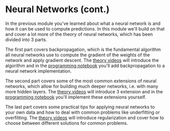 
# Neural Networks (cont.)

In the previous module you've learned about what a neural network is and how it
can be used to compute predictions. In this module we'll build on that and
cover a lot more of the theory of neural networks, which has been divided into
3 parts.

The first part covers backpropagation, which is the fundamental algorithm all
neural networks use to compute the gradient of the weights of the network and
apply gradient descent. The [theory videos](/module-3/learning-network-weights)
will introduce the algorithm and in the [programming notebook](/module-3/backpropagation)
you'll add backpropagation to a neural network implementation.

The second part covers some of the most common extensions of neural networks,
which allow for building much deeper networks, i.e. with many more hidden
layers. The [theory videos](/module-3/building-deeper-networks) will introduce
3 extension and in the [programming notebook](/module-3/activation-functions)
you'll implement these extensions yourself.

The last part covers some practical tips for applying neural networks to your
own data and how to deal with common problems like underfitting or overfitting.
The [theory videos](/module-3/applying-neural-networks) will introduce
regularization and cover how to choose between different solutions for common
problems.

<!---
Finally, in the [programming notebook](/module-3/cifar10-data-set)
you can experiment with applying these strategies yourself to the CIFAR10 data set.
-->
